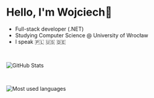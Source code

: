 # Hello, I'm Wojciech👋

- Full-stack developer (.NET)
- Studying Computer Science @ University of Wrocław
- I speak 🇵🇱 🇺🇸 🇩🇪

<br />

![GitHub Stats](https://github-readme-stats.vercel.app/api?username=wojwozniak&show_icons=true&rank_icon=github&theme=tokyonight&include_all_commits=true)

<br /> 

![Most used languages](https://github-readme-stats.vercel.app/api/top-langs?username=wojwozniak&theme=tokyonight&hide=jupyter%20notebook,racket,rich%20text%20format&layout=pie&langs_count=10)
